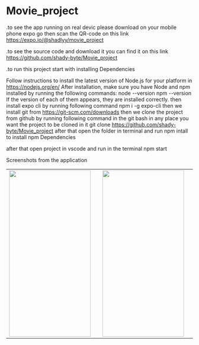 # Movie_project
.to see the app running on real devic please download on your mobile phone expo go then
scan the QR-code on this link https://expo.io/@shadlyy/movie_project

.to see the source code and download it you can find it on this link https://github.com/shady-byte/Movie_project

.to run this project start with installing Dependencies

Follow instructions to install the latest version of Node.js for your platform in https://nodejs.org/en/ After installation, make sure you have Node and npm installed by running the following commands:
node --version
npm --version
If the version of each of them appears, they are installed correctly.
then install expo cli by running following command
npm i -g expo-cli
then we install git from https://git-scm.com/downloads
then we clone the project from github by running following command in the git bash in any place you want the project to be cloned in it
git clone https://github.com/shady-byte/Movie_project
after that open the folder in terminal and run npm intall
to install npm Dependencies 

after that open project in vscode and run in the terminal 
npm start


Screenshots from the application
<table>
  <tr>
    <td><img src="https://user-images.githubusercontent.com/76439620/126825832-0212a4e3-1354-48f4-9639-0159e8788f55.jpg" width=220 height=450><td>
    <td><img src="https://user-images.githubusercontent.com/76439620/126825891-a7e9ff49-eb8c-4bbc-94e1-98712ece3488.jpg" width=220 height=450><td>
  </tr>
</table>
